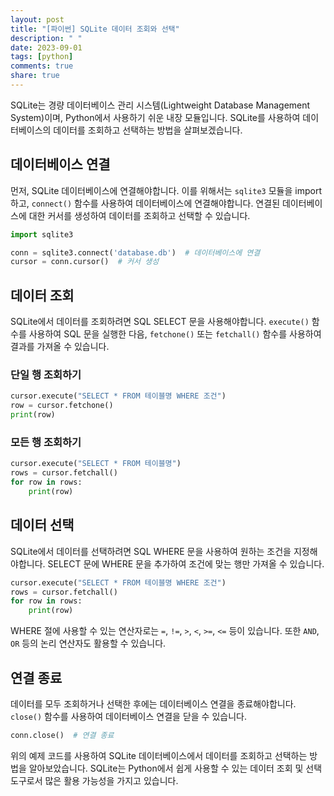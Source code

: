 ```yaml
---
layout: post
title: "[파이썬] SQLite 데이터 조회와 선택"
description: " "
date: 2023-09-01
tags: [python]
comments: true
share: true
---
```


SQLite는 경량 데이터베이스 관리 시스템(Lightweight Database Management System)이며, Python에서 사용하기 쉬운 내장 모듈입니다. SQLite를 사용하여 데이터베이스의 데이터를 조회하고 선택하는 방법을 살펴보겠습니다.

## 데이터베이스 연결
먼저, SQLite 데이터베이스에 연결해야합니다. 이를 위해서는 `sqlite3` 모듈을 import하고, `connect()` 함수를 사용하여 데이터베이스에 연결해야합니다. 연결된 데이터베이스에 대한 커서를 생성하여 데이터를 조회하고 선택할 수 있습니다.

```python
import sqlite3

conn = sqlite3.connect('database.db')  # 데이터베이스에 연결
cursor = conn.cursor()  # 커서 생성
```

## 데이터 조회
SQLite에서 데이터를 조회하려면 SQL SELECT 문을 사용해야합니다. `execute()` 함수를 사용하여 SQL 문을 실행한 다음, `fetchone()` 또는 `fetchall()` 함수를 사용하여 결과를 가져올 수 있습니다.

### 단일 행 조회하기
```python
cursor.execute("SELECT * FROM 테이블명 WHERE 조건")
row = cursor.fetchone()
print(row)
```

### 모든 행 조회하기
```python
cursor.execute("SELECT * FROM 테이블명")
rows = cursor.fetchall()
for row in rows:
    print(row)
```

## 데이터 선택
SQLite에서 데이터를 선택하려면 SQL WHERE 문을 사용하여 원하는 조건을 지정해야합니다. SELECT 문에 WHERE 문을 추가하여 조건에 맞는 행만 가져올 수 있습니다.

```python
cursor.execute("SELECT * FROM 테이블명 WHERE 조건")
rows = cursor.fetchall()
for row in rows:
    print(row)
```

WHERE 절에 사용할 수 있는 연산자로는 `=`, `!=`, `>`, `<`, `>=`, `<=` 등이 있습니다. 또한 `AND`, `OR` 등의 논리 연산자도 활용할 수 있습니다.

## 연결 종료
데이터를 모두 조회하거나 선택한 후에는 데이터베이스 연결을 종료해야합니다. `close()` 함수를 사용하여 데이터베이스 연결을 닫을 수 있습니다.

```python
conn.close()  # 연결 종료
```

위의 예제 코드를 사용하여 SQLite 데이터베이스에서 데이터를 조회하고 선택하는 방법을 알아보았습니다. SQLite는 Python에서 쉽게 사용할 수 있는 데이터 조회 및 선택 도구로서 많은 활용 가능성을 가지고 있습니다.